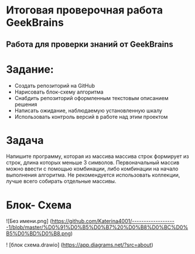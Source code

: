 # Итоговая проверочная работа GeekBrains

## Работа для проверки знаний от GeekBrains

# Задание:

* Создать репозиторий на GitHub
* Нарисовать блок-схему алгоритма
* Снабдить репозиторий оформленным текстовым описанием решения
* Написать ожидание, наблюдаемую установленную шкалу
* Использовать контроль версий в работе над этим проектом

# Задача
Напишите программу, которая из массива массива строк формирует из строк, длина которых меньше 3 символов. Первоначальный массив можно ввести с помощью комбинации, либо комбинации на начало выполнения алгоритма. Не рекомендуется использовать коллекции, лучше всего собирать отдельные массивы.

# Блок- Схема

![Без имени.png] (https://github.com/Katerina4001/-------------------1/blob/master/%D0%91%D0%B5%D0%B7%20%D0%B8%D0%BC%D0%B5%D0%BD%D0%B8.png)


! [блок схема.drawio] (https://app.diagrams.net/?src=about)
